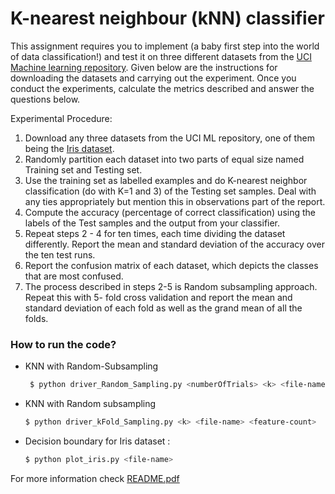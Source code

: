 # K-nearest neighbour (kNN) classifier 
This assignment requires you to implement (a baby first
step into the world of data classification!) and test it on three different datasets from the [UCI
Machine learning repository]. Given below are the instructions
for downloading the datasets and carrying out the experiment. Once you conduct the
experiments, calculate the metrics described and answer the questions below.

Experimental Procedure:
1. Download any three datasets from the UCI ML repository, one of them being the [Iris
dataset].
2. Randomly partition each dataset into two parts of equal size named Training set and
Testing set.
3. Use the training set as labelled examples and do K-nearest neighbor classification (do
with K=1 and 3) of the Testing set samples. Deal with any ties appropriately but mention
this in observations part of the report.
4. Compute the accuracy (percentage of correct classification) using the labels of the Test
samples and the output from your classifier.
5. Repeat steps 2 - 4 for ten times, each time dividing the dataset differently. Report the
mean and standard deviation of the accuracy over the ten test runs.
6. Report the confusion matrix of each dataset, which depicts the classes that are most
confused.
7. The process described in steps 2-5 is Random subsampling approach. Repeat this with 5-
fold cross validation and report the mean and standard deviation of each fold as well as
the grand mean of all the folds.

[UCI Machine learning repository]:<http://archive.ics.uci.edu/ml/>
[Iris dataset]:<http://archive.ics.uci.edu/ml/datasets/Iris>


### How to run the code?
- KNN with Random-Subsampling
  ```sh
   $ python driver_Random_Sampling.py <numberOfTrials> <k> <file-name> <feature-count>
   ```
- KNN with Random subsampling
    ```sh
    $ python driver_kFold_Sampling.py <k> <file-name> <feature-count>
    ```
- Decision boundary for Iris dataset :
    ```sh
    $ python plot_iris.py <file-name> 
    ```

For more information check [README.pdf]

[README.pdf]: <https://github.com/prabhakar9885/Statistical-Methods-in-AI/blob/master/1%20KNN/Code/README.pdf>
